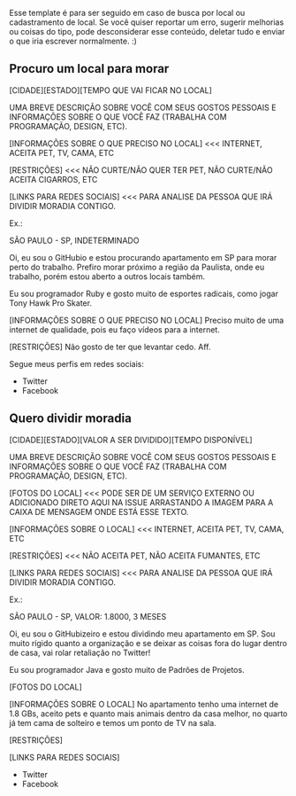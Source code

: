 Esse template é para ser seguido em caso de busca por local ou cadastramento de local. Se você quiser reportar um erro, sugerir melhorias ou coisas do tipo, pode desconsiderar esse conteúdo, deletar tudo e enviar o que iria escrever normalmente. :) 

## Procuro um local para morar

[CIDADE][ESTADO][TEMPO QUE VAI FICAR NO LOCAL]

UMA BREVE DESCRIÇÃO SOBRE VOCÊ COM SEUS GOSTOS PESSOAIS E INFORMAÇÕES SOBRE O QUE VOCÊ FAZ (TRABALHA COM PROGRAMAÇÃO, DESIGN, ETC).

[INFORMAÇÕES SOBRE O QUE PRECISO NO LOCAL] <<< INTERNET, ACEITA PET, TV, CAMA, ETC

[RESTRIÇÕES] <<< NÃO CURTE/NÃO QUER TER PET, NÃO CURTE/NÃO ACEITA CIGARROS, ETC

[LINKS PARA REDES SOCIAIS] <<< PARA ANALISE DA PESSOA QUE IRÁ DIVIDIR MORADIA CONTIGO.

Ex.: 

SÃO PAULO - SP, INDETERMINADO

Oi, eu sou o GitHubio e estou procurando apartamento em SP para morar perto do trabalho. Prefiro morar próximo a região da Paulista, onde eu trabalho, porém estou aberto a outros locais também.

Eu sou programador Ruby e gosto muito de esportes radicais, como jogar Tony Hawk Pro Skater.

[INFORMAÇÕES SOBRE O QUE PRECISO NO LOCAL] Preciso muito de uma internet de qualidade, pois eu faço vídeos para a internet.

[RESTRIÇÕES] Não gosto de ter que levantar cedo. Aff.

Segue meus perfis em redes sociais:

- Twitter
- Facebook

## Quero dividir moradia

[CIDADE][ESTADO][VALOR A SER DIVIDIDO][TEMPO DISPONÍVEL]

UMA BREVE DESCRIÇÃO SOBRE VOCÊ COM SEUS GOSTOS PESSOAIS E INFORMAÇÕES SOBRE O QUE VOCÊ FAZ (TRABALHA COM PROGRAMAÇÃO, DESIGN, ETC).

[FOTOS DO LOCAL] <<< PODE SER DE UM SERVIÇO EXTERNO OU ADICIONADO DIRETO AQUI NA ISSUE ARRASTANDO A IMAGEM PARA A CAIXA DE MENSAGEM ONDE ESTÁ ESSE TEXTO.

[INFORMAÇÕES SOBRE O LOCAL] <<< INTERNET, ACEITA PET, TV, CAMA, ETC

[RESTRIÇÕES] <<< NÃO ACEITA PET, NÃO ACEITA FUMANTES, ETC

[LINKS PARA REDES SOCIAIS] <<< PARA ANALISE DA PESSOA QUE IRÁ DIVIDIR MORADIA CONTIGO.

Ex.: 

SÃO PAULO - SP, VALOR: 1.8000, 3 MESES

Oi, eu sou o GitHubizeiro e estou dividindo meu apartamento em SP. Sou muito rígido quanto a organização e se deixar as coisas fora do lugar dentro de casa, vai rolar retaliação no Twitter!

Eu sou programador Java e gosto muito de Padrões de Projetos.

[FOTOS DO LOCAL]

[INFORMAÇÕES SOBRE O LOCAL] No apartamento tenho uma internet de 1.8 GBs, aceito pets e quanto mais animais dentro da casa melhor, no quarto já tem cama de solteiro e temos um ponto de TV na sala.

[RESTRIÇÕES]

[LINKS PARA REDES SOCIAIS]

- Twitter
- Facebook
